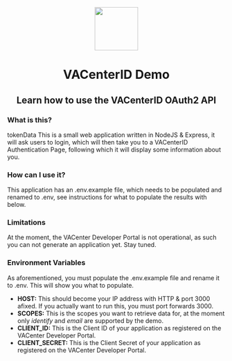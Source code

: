 <div align=center>
<img src="https://va-center.com/public/images/branding/dev/iconLogo.png" height=100>

# VACenterID Demo
## Learn how to use the VACenterID OAuth2 API

</div>

### What is this?
tokenData
This is a small web application written in NodeJS & Express, it will ask users to login, which will then take you to a VACenterID Authentication Page, following which it will display some information about you.


### How can I use it?

This application has an .env.example file, which needs to be populated and renamed to .env, see instructions for what to populate the results with below.

### Limitations
At the moment, the VACenter Developer Portal is not operational, as such you can not generate an application yet. Stay tuned.

### Environment Variables
As aforementioned, you must populate the .env.example file and rename it to .env. This will show you what to populate.

- **HOST:** This should become your IP address with HTTP & port 3000 afixed. If you actually want to run this, you must port forwards 3000.
- **SCOPES:** This is the scopes you want to retrieve data for, at the moment only *identify* and *email* are supported by the demo.
- **CLIENT_ID:** This is the Client ID of your application as registered on the VACenter Developer Portal.
- **CLIENT_SECRET:** This is the Client Secret of your application as registered on the VACenter Developer Portal.